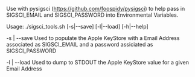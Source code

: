 Use with pysigsci (https://github.com/foospidy/pysigsci) to help pass in SIGSCI_EMAIL and SIGSCI_PASSWORD into Environmental Variables.

Usage: ./sigsci_tools.sh [-s|--save] [-l|--load] [-h|--help]

-s | --save Used to populate the Apple KeyStore with a Email Address associated as SIGSCI_EMAIL and a password assiciated as SIGSCI_PASSWORD

-l | --load Used to dump to STDOUT the Apple KeyStore value for a given Email Address



